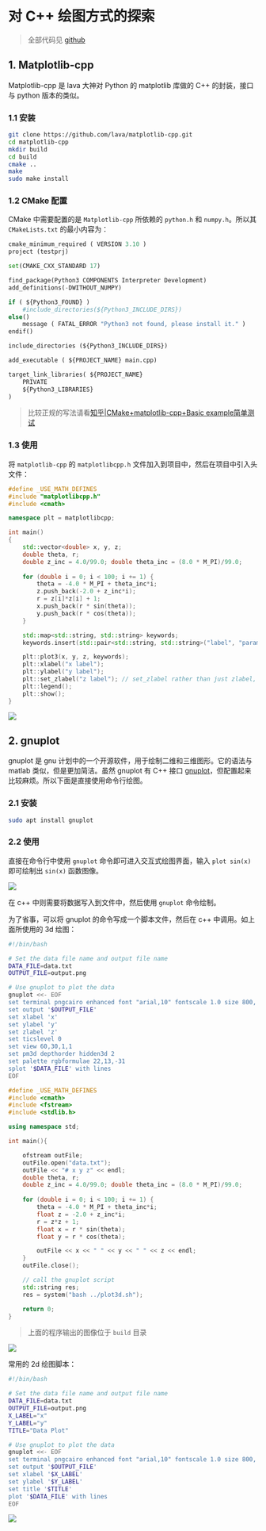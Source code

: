 # 对 C++ 绘图方式的探索

> 全部代码见 [github](https://github.com/Alexbeast-CN/Plotcpp)

## 1. Matplotlib-cpp

Matplotlib-cpp 是 lava 大神对 Python 的 matplotlib 库做的 C++ 的封装，接口与 python 版本的类似。

### 1.1 安装

```bash
git clone https://github.com/lava/matplotlib-cpp.git
cd matplotlib-cpp
mkdir build
cd build
cmake ..
make
sudo make install
```

### 1.2 CMake 配置

CMake 中需要配置的是 `Matplotlib-cpp` 所依赖的 `python.h` 和 `numpy.h`。所以其 `CMakeLists.txt` 的最小内容为：

```python
cmake_minimum_required ( VERSION 3.10 )
project (testprj)

set(CMAKE_CXX_STANDARD 17)

find_package(Python3 COMPONENTS Interpreter Development)
add_definitions(-DWITHOUT_NUMPY)

if ( ${Python3_FOUND} )
    #include_directories(${Python3_INCLUDE_DIRS})
else()
    message ( FATAL_ERROR "Python3 not found, please install it." )
endif()

include_directories (${Python3_INCLUDE_DIRS})

add_executable ( ${PROJECT_NAME} main.cpp)

target_link_libraries( ${PROJECT_NAME} 
    PRIVATE 
    ${Python3_LIBRARIES}
)
```

> 比较正规的写法请看[知乎|CMake+matplotlib-cpp+Basic example简单测试](https://zhuanlan.zhihu.com/p/527826169) 

### 1.3 使用

将 `matplotlib-cpp` 的 `matplotlibcpp.h` 文件加入到项目中，然后在项目中引入头文件：


```cpp
#define _USE_MATH_DEFINES
#include "matplotlibcpp.h"
#include <cmath>

namespace plt = matplotlibcpp;

int main()
{
    std::vector<double> x, y, z;
    double theta, r;
    double z_inc = 4.0/99.0; double theta_inc = (8.0 * M_PI)/99.0;
    
    for (double i = 0; i < 100; i += 1) {
        theta = -4.0 * M_PI + theta_inc*i;
        z.push_back(-2.0 + z_inc*i);
        r = z[i]*z[i] + 1;
        x.push_back(r * sin(theta));
        y.push_back(r * cos(theta));
    }

    std::map<std::string, std::string> keywords;
    keywords.insert(std::pair<std::string, std::string>("label", "parametric curve") );

    plt::plot3(x, y, z, keywords);
    plt::xlabel("x label");
    plt::ylabel("y label");
    plt::set_zlabel("z label"); // set_zlabel rather than just zlabel, in accordance with the Axes3D method
    plt::legend();
    plt::show();
}
```

![](./pics/matplotlib-cpp.png)

## 2. gnuplot

gnuplot 是 gnu 计划中的一个开源软件，用于绘制二维和三维图形。它的语法与 matlab 类似，但是更加简洁。虽然 gnuplot 有 C++ 接口 [gnuplot](https://github.com/dstahlke/gnuplot-iostream)，但配置起来比较麻烦。所以下面是直接使用命令行绘图。

### 2.1 安装

```bash
sudo apt install gnuplot
```

### 2.2 使用

直接在命令行中使用 `gnuplot` 命令即可进入交互式绘图界面，输入 `plot sin(x)` 即可绘制出 `sin(x)` 函数图像。

![](./pics/gnuplot.png)

在 c++ 中则需要将数据写入到文件中，然后使用 `gnuplot` 命令绘制。

为了省事，可以将 gnuplot 的命令写成一个脚本文件，然后在 c++ 中调用。如上面所使用的 3d 绘图：

```bash
#!/bin/bash

# Set the data file name and output file name
DATA_FILE=data.txt
OUTPUT_FILE=output.png

# Use gnuplot to plot the data
gnuplot <<- EOF
set terminal pngcairo enhanced font "arial,10" fontscale 1.0 size 800, 600
set output '$OUTPUT_FILE'
set xlabel 'x'
set ylabel 'y'
set zlabel 'z'
set ticslevel 0
set view 60,30,1,1
set pm3d depthorder hidden3d 2
set palette rgbformulae 22,13,-31
splot '$DATA_FILE' with lines
EOF
```

```cpp
#define _USE_MATH_DEFINES
#include <cmath>
#include <fstream>
#include <stdlib.h>

using namespace std;

int main(){

    ofstream outFile;
    outFile.open("data.txt");
    outFile << "# x y z" << endl;
    double theta, r;
    double z_inc = 4.0/99.0; double theta_inc = (8.0 * M_PI)/99.0;
    
    for (double i = 0; i < 100; i += 1) {
        theta = -4.0 * M_PI + theta_inc*i;
        float z = -2.0 + z_inc*i;
        r = z*z + 1;
        float x = r * sin(theta);
        float y = r * cos(theta);

        outFile << x << " " << y << " " << z << endl;
    }
    outFile.close();

    // call the gnuplot script
    std::string res;
	res = system("bash ../plot3d.sh");

    return 0;
}
```

> 上面的程序输出的图像位于 `build` 目录

![](./pics/gnu3d.png)


常用的 2d 绘图脚本：

```bash
#!/bin/bash

# Set the data file name and output file name
DATA_FILE=data.txt
OUTPUT_FILE=output.png
X_LABEL="x"
Y_LABEL="y"
TITLE="Data Plot"

# Use gnuplot to plot the data
gnuplot <<- EOF
set terminal pngcairo enhanced font "arial,10" fontscale 1.0 size 800, 600
set output '$OUTPUT_FILE'
set xlabel '$X_LABEL'
set ylabel '$Y_LABEL'
set title '$TITLE'
plot '$DATA_FILE' with lines
EOF
```

![](./pics/gnu2d.png)
